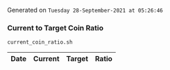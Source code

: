 Generated on `Tuesday 28-September-2021 at 05:26:46`

### Current to Target Coin Ratio
`current_coin_ratio.sh`

Date|Current|Target|Ratio
---|---|---|---
